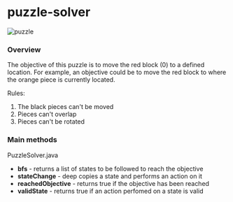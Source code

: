 # puzzle-solver

![puzzle](https://github.com/dacalder/puzzle-solver/blob/master/docs/images/puzzle.png)

<h3> Overview </h3>
The objective of this puzzle is to move the red block (0) to a defined location. For example, an objective could be to move the red block to where the orange piece is currently located. 

Rules:
1. The black pieces can't be moved
2. Pieces can't overlap
3. Pieces can't be rotated

<h3> Main methods </h3>
PuzzleSolver.java

* **bfs** - returns a list of states to be followed to reach the objective
* **stateChange** - deep copies a state and performs an action on it
* **reachedObjective** - returns true if the objective has been reached
* **validState** - returns true if an action perfomed on a state is valid

